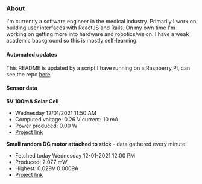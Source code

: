 ### About
I'm currently a software engineer in the medical industry. Primarily I work on building user interfaces with ReactJS and Rails. On my own time I'm working on getting more into hardware and robotics/vision. I have a weak academic background so this is mostly self-learning.

#### Automated updates
This README is updated by a script I have running on a Raspberry Pi, can see the repo [here](https://github.com/jdc-cunningham/raspi-git-repo-updater).

#### Sensor data
**5V 100mA Solar Cell**
- Wednesday 12/01/2021 11:50 AM
- Computed voltage: 0.26 V current: 10 mA
- Power produced: 0.00 W
- [Project link](https://github.com/jdc-cunningham/raspisolarplotter)

**Small random DC motor attached to stick** - data gathered every minute
- Fetched today Wednesday 12-01-2021 12:00 PM
- Produced: 2.077 mW
- Highest: 0.029V 0.0009A
- [Project link](https://github.com/jdc-cunningham/turbine-raspi)